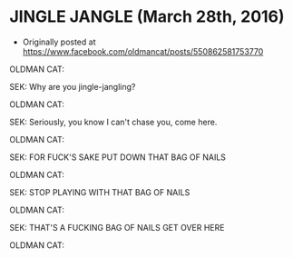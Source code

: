 # JINGLE JANGLE (March 28th, 2016)

 * Originally posted at https://www.facebook.com/oldmancat/posts/550862581753770

OLDMAN CAT: <jingle jangle>

SEK: Why are you jingle-jangling?

OLDMAN CAT: <jingle jingle jangle>

SEK: Seriously, you know I can't chase you, come here.

OLDMAN CAT: <jangle jangle jingle>

SEK: FOR FUCK'S SAKE PUT DOWN THAT BAG OF NAILS

OLDMAN CAT: <jingle jangle jingle>

SEK: STOP PLAYING WITH THAT BAG OF NAILS

OLDMAN CAT: <jangle jingle jangle>

SEK: THAT'S A FUCKING BAG OF NAILS GET OVER HERE

OLDMAN CAT: <jangle jingle jingle>

